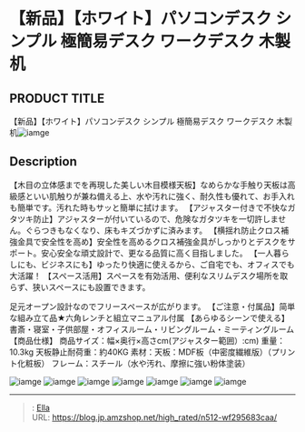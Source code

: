 # 【新品】【ホワイト】パソコンデスク シンプル 極簡易デスク ワークデスク 木製 机


## PRODUCT TITLE 

【新品】【ホワイト】パソコンデスク シンプル 極簡易デスク ワークデスク 木製 机![iamge](https://b2bfiles1.gigab2b.cn/image/wkseller/301/20220919_7fa6189e1dfcc5081a11e16ce4f9c579.jpg)

## Description

【木目の立体感までを再現した美しい木目模様天板】なめらかな手触り天板は高級感といい肌触りが兼ね備える上、水や汚れに強く、耐久性も優れて、お手入れも簡単です。汚れた時もサッと簡単に拭けます。
【アジャスター付きで不快なガタツキ防止】アジャスターが付いているので、危険なガタツキを一切許しません。ぐらつきもなくなり、床もキズづかずに済みます。
【横揺れ防止クロス補強金具で安全性を高め】安全性を高めるクロス補強金具がしっかりとデスクをサポート。安心安全な頑丈設計で、更なる品質に高く目指しました。
【一人暮らしにも、ビジネスにも】ゆったり快適に使えるから、ご自宅でも、オフィスでも大活躍！
【スペース活用】スペースを有効活用、便利なスリムデスク場所を取らず、狭いスペースにも設置できます。

足元オープン設計なのでフリースペースが広がります。
【ご注意・付属品】简単な組み立て品★六角レンチと組立マニュアル付属
【あらゆるシーンで使える】書斎・寝室・子供部屋・オフィスルーム・リビングルーム・ミーティングルーム
【商品仕様】
商品サイズ：幅×奥行×高さcm(アジャスター範囲）:cm)
重量：10.3kg    天板静止耐荷重：約40KG
素材：天板：MDF板（中密度繊維版）（プリント化粧板） フレーム：スチール（水や汚れ、摩擦に強い粉体塗装）


![iamge](https://b2bfiles1.gigab2b.cn/image/wkseller/301/20220919_e016ffb6177e8ded13e3674a0d939027.jpg)
![iamge](https://b2bfiles1.gigab2b.cn/image/wkseller/301/20220919_a84f9f07d68f36f35d1c0c05d62d702b.jpg)
![iamge](https://b2bfiles1.gigab2b.cn/image/wkseller/301/20220919_13d56eedf468746d711c3cdfed536479.jpg)
![iamge](https://b2bfiles1.gigab2b.cn/image/wkseller/301/20220919_738acb00178bb2df0716d57b4b030a9a.jpg)
![iamge](https://b2bfiles1.gigab2b.cn/image/wkseller/301/20221027_01ecf7f777b79cfccef1b64f47a22640.jpg)
![iamge](https://b2bfiles1.gigab2b.cn/image/wkseller/301/20221027_52ac412d5762727e423eff52ea1a3daa.jpg)
![iamge](https://b2bfiles1.gigab2b.cn/image/wkseller/301/20221027_7d0efbc27c18a36ef2dfc59616bb76de.jpg)


---

> : [Ella](https://blog.jp.amzshop.net/)  
> URL: https://blog.jp.amzshop.net/high_rated/n512-wf295683caa/  


